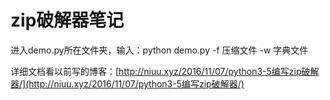 # zip破解器笔记 #

进入demo.py所在文件夹，输入：python demo.py -f 压缩文件 -w 字典文件

详细文档看以前写的博客：[http://niuu.xyz/2016/11/07/python3-5编写zip破解器/](http://niuu.xyz/2016/11/07/python3-5编写zip破解器/)